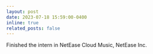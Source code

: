 ```yaml
---
layout: post
date: 2023-07-18 15:59:00-0400
inline: true
related_posts: false
---
```

Finished the intern in NetEase Cloud Music, NetEase Inc.

